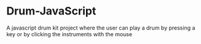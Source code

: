 # Drum-JavaScript

A javascript drum kit project where the user can play a drum by pressing a key or by clicking the instruments with the mouse
